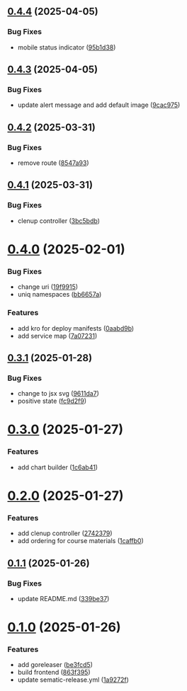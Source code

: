 ## [0.4.4](https://github.com/Ivanhahanov/learnops/compare/v0.4.3...v0.4.4) (2025-04-05)


### Bug Fixes

* mobile status indicator ([95b1d38](https://github.com/Ivanhahanov/learnops/commit/95b1d38d5bf0031226323717040f2831599a50a2))

## [0.4.3](https://github.com/Ivanhahanov/learnops/compare/v0.4.2...v0.4.3) (2025-04-05)


### Bug Fixes

* update alert message and add default image ([9cac975](https://github.com/Ivanhahanov/learnops/commit/9cac975dea33dc50a11ae1bfc91371dc10e64308))

## [0.4.2](https://github.com/Ivanhahanov/learnops/compare/v0.4.1...v0.4.2) (2025-03-31)


### Bug Fixes

* remove route ([8547a93](https://github.com/Ivanhahanov/learnops/commit/8547a937138dfe73a62fc27e28bb1ff72d7717bd))

## [0.4.1](https://github.com/Ivanhahanov/learnops/compare/v0.4.0...v0.4.1) (2025-03-31)


### Bug Fixes

* clenup controller ([3bc5bdb](https://github.com/Ivanhahanov/learnops/commit/3bc5bdb9160f6dd913bdcd60071f6f39ed3ab46e))

# [0.4.0](https://github.com/Ivanhahanov/learnops/compare/v0.3.1...v0.4.0) (2025-02-01)


### Bug Fixes

* change uri ([19f9915](https://github.com/Ivanhahanov/learnops/commit/19f9915c32a8c3bc9a2adbb5eeb32dfbffabeade))
* uniq namespaces ([bb6657a](https://github.com/Ivanhahanov/learnops/commit/bb6657a9db4cc7ed4df2cbe7c1ee75cb4ca24240))


### Features

* add kro for deploy manifests ([0aabd9b](https://github.com/Ivanhahanov/learnops/commit/0aabd9be8d056c33589029aad4e74563ef2e4080))
* add service map ([7a07231](https://github.com/Ivanhahanov/learnops/commit/7a0723193719efacb8c73f8cdf83bc30c4446b11))

## [0.3.1](https://github.com/Ivanhahanov/learnops/compare/v0.3.0...v0.3.1) (2025-01-28)


### Bug Fixes

* change to jsx svg ([9611da7](https://github.com/Ivanhahanov/learnops/commit/9611da75fe104ead0a466ec90a5d902e0f65ef5d))
* positive state ([fc9d2f9](https://github.com/Ivanhahanov/learnops/commit/fc9d2f982313b3af5cc7b13efcd74b62dd64bb27))

# [0.3.0](https://github.com/Ivanhahanov/learnops/compare/v0.2.0...v0.3.0) (2025-01-27)


### Features

* add chart builder ([1c6ab41](https://github.com/Ivanhahanov/learnops/commit/1c6ab41007c6a6a05156ac446cf34c6407dfba83))

# [0.2.0](https://github.com/Ivanhahanov/learnops/compare/v0.1.1...v0.2.0) (2025-01-27)


### Features

* add clenup controller ([2742379](https://github.com/Ivanhahanov/learnops/commit/274237933e7b1b115ab93ce7bcc807d6f1a56c14))
* add ordering for course materials ([1caffb0](https://github.com/Ivanhahanov/learnops/commit/1caffb0119f0ece46fe2945b71d08561c02dccae))

## [0.1.1](https://github.com/Ivanhahanov/learnops/compare/v0.1.0...v0.1.1) (2025-01-26)


### Bug Fixes

* update README.md ([339be37](https://github.com/Ivanhahanov/learnops/commit/339be37d0c7dd52de1aa203a1f10cd2989d07b3f))

# [0.1.0](https://github.com/Ivanhahanov/learnops/compare/v0.0.0...v0.1.0) (2025-01-26)


### Features

* add goreleaser ([be3fcd5](https://github.com/Ivanhahanov/learnops/commit/be3fcd5a0427bf4fed137c83225ad4e280337d91))
* build frontend ([863f395](https://github.com/Ivanhahanov/learnops/commit/863f395b8c278c9e5592e9ec60b20e6c0991dd35))
* update sematic-release.yml ([1a9272f](https://github.com/Ivanhahanov/learnops/commit/1a9272f08e13ca38aa48e6d689190afc8a994edf))
